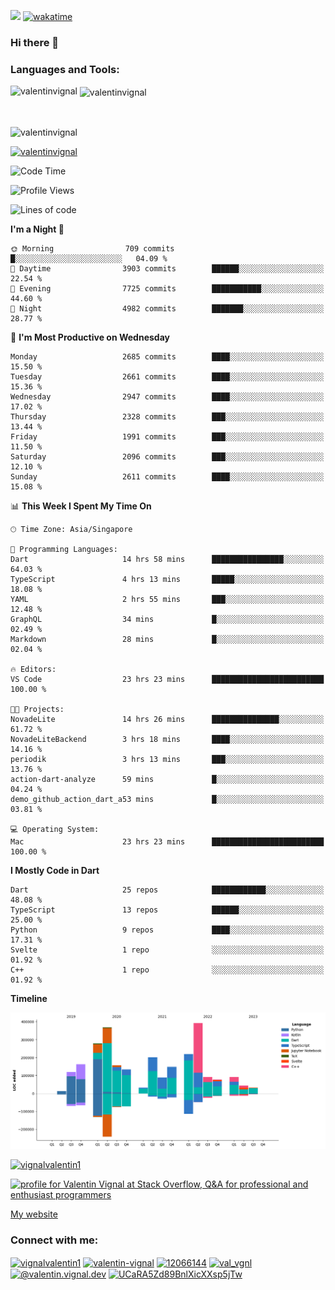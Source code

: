 
![](https://komarev.com/ghpvc/?username=valentinvignal&label=Profile%20views&color=0e75b6&style=flat)
[![wakatime](https://wakatime.com/badge/user/a700230c-ba51-4378-8fbc-fbcb542401ed.svg)](https://wakatime.com/@a700230c-ba51-4378-8fbc-fbcb542401ed)

### Hi there 👋

<h3 align="left">Languages and Tools:</h3>


<p><img align="left" src="https://github-readme-stats.vercel.app/api?username=ValentinVignal&count_private=true&show_icons=true&theme=dark" alt="valentinvignal" /></p>

<p>&nbsp;<img align="center" src="https://github-readme-stats.vercel.app/api/top-langs/?username=ValentinVignal&hide=jupyter%20notebook&layout=compact&theme=dark" alt="valentinvignal" /></p>

<br/>

<p><img align="center" src="https://github-readme-streak-stats.herokuapp.com/?user=valentinvignal&theme=dark" alt="valentinvignal" /></p>


<p align="left"> <a href="https://github.com/ryo-ma/github-profile-trophy"><img src="https://github-profile-trophy.vercel.app/?username=valentinvignal&theme=darkhub" alt="valentinvignal" /></a> </p>

<!--START_SECTION:waka-->
![Code Time](http://img.shields.io/badge/Code%20Time-1%2C867%20hrs%2048%20mins-blue)

![Profile Views](http://img.shields.io/badge/Profile%20Views-147-blue)

![Lines of code](https://img.shields.io/badge/From%20Hello%20World%20I%27ve%20Written-2.6%20million%20lines%20of%20code-blue)

**I'm a Night 🦉** 

```text
🌞 Morning                709 commits         █░░░░░░░░░░░░░░░░░░░░░░░░   04.09 % 
🌆 Daytime                3903 commits        ██████░░░░░░░░░░░░░░░░░░░   22.54 % 
🌃 Evening                7725 commits        ███████████░░░░░░░░░░░░░░   44.60 % 
🌙 Night                  4982 commits        ███████░░░░░░░░░░░░░░░░░░   28.77 % 
```
📅 **I'm Most Productive on Wednesday** 

```text
Monday                   2685 commits        ████░░░░░░░░░░░░░░░░░░░░░   15.50 % 
Tuesday                  2661 commits        ████░░░░░░░░░░░░░░░░░░░░░   15.36 % 
Wednesday                2947 commits        ████░░░░░░░░░░░░░░░░░░░░░   17.02 % 
Thursday                 2328 commits        ███░░░░░░░░░░░░░░░░░░░░░░   13.44 % 
Friday                   1991 commits        ███░░░░░░░░░░░░░░░░░░░░░░   11.50 % 
Saturday                 2096 commits        ███░░░░░░░░░░░░░░░░░░░░░░   12.10 % 
Sunday                   2611 commits        ████░░░░░░░░░░░░░░░░░░░░░   15.08 % 
```


📊 **This Week I Spent My Time On** 

```text
🕑︎ Time Zone: Asia/Singapore

💬 Programming Languages: 
Dart                     14 hrs 58 mins      ████████████████░░░░░░░░░   64.03 % 
TypeScript               4 hrs 13 mins       █████░░░░░░░░░░░░░░░░░░░░   18.08 % 
YAML                     2 hrs 55 mins       ███░░░░░░░░░░░░░░░░░░░░░░   12.48 % 
GraphQL                  34 mins             █░░░░░░░░░░░░░░░░░░░░░░░░   02.49 % 
Markdown                 28 mins             █░░░░░░░░░░░░░░░░░░░░░░░░   02.04 % 

🔥 Editors: 
VS Code                  23 hrs 23 mins      █████████████████████████   100.00 % 

🐱‍💻 Projects: 
NovadeLite               14 hrs 26 mins      ███████████████░░░░░░░░░░   61.72 % 
NovadeLiteBackend        3 hrs 18 mins       ████░░░░░░░░░░░░░░░░░░░░░   14.16 % 
periodik                 3 hrs 13 mins       ███░░░░░░░░░░░░░░░░░░░░░░   13.76 % 
action-dart-analyze      59 mins             █░░░░░░░░░░░░░░░░░░░░░░░░   04.24 % 
demo_github_action_dart_a53 mins             █░░░░░░░░░░░░░░░░░░░░░░░░   03.81 % 

💻 Operating System: 
Mac                      23 hrs 23 mins      █████████████████████████   100.00 % 
```

**I Mostly Code in Dart** 

```text
Dart                     25 repos            ████████████░░░░░░░░░░░░░   48.08 % 
TypeScript               13 repos            ██████░░░░░░░░░░░░░░░░░░░   25.00 % 
Python                   9 repos             ████░░░░░░░░░░░░░░░░░░░░░   17.31 % 
Svelte                   1 repo              ░░░░░░░░░░░░░░░░░░░░░░░░░   01.92 % 
C++                      1 repo              ░░░░░░░░░░░░░░░░░░░░░░░░░   01.92 % 
```



**Timeline**

![Lines of Code chart](https://raw.githubusercontent.com/ValentinVignal/ValentinVignal/main/assets/bar_graph.png)


<!--END_SECTION:waka-->

<p align="left"> <a href="https://twitter.com/vignalvalentin1" target="blank"><img src="https://img.shields.io/twitter/follow/vignalvalentin1?logo=twitter" alt="vignalvalentin1" /></a> </p>

<a href="https://stackoverflow.com/users/12066144/valentin-vignal"><img src="https://stackexchange.com/users/flair/16694563.png?theme=dark" width="208" height="58" alt="profile for Valentin Vignal at Stack Overflow, Q&amp;A for professional and enthusiast programmers" title="profile for Valentin Vignal at Stack Overflow, Q&amp;A for professional and enthusiast programmers"></a>

[My website](https://valentinvignal.github.io/portfolio/)

<h3 align="left">Connect with me:</h3>
<p align="left">
<a href="https://twitter.com/vignalvalentin1" target="blank"><img align="center" src="https://raw.githubusercontent.com/rahuldkjain/github-profile-readme-generator/master/src/images/icons/Social/twitter.svg" alt="vignalvalentin1" height="30" width="40" /></a>
<a href="https://linkedin.com/in/valentin-vignal" target="blank"><img align="center" src="https://raw.githubusercontent.com/rahuldkjain/github-profile-readme-generator/master/src/images/icons/Social/linked-in-alt.svg" alt="valentin-vignal" height="30" width="40" /></a>
<a href="https://stackoverflow.com/users/12066144" target="blank"><img align="center" src="https://raw.githubusercontent.com/rahuldkjain/github-profile-readme-generator/master/src/images/icons/Social/stack-overflow.svg" alt="12066144" height="30" width="40" /></a>
<a href="https://instagram.com/valentin_vignal" target="blank"><img align="center" src="https://raw.githubusercontent.com/rahuldkjain/github-profile-readme-generator/master/src/images/icons/Social/instagram.svg" alt="val_vgnl" height="30" width="40" /></a>
<a href="https://medium.com/@valentin.vignal.dev" target="blank"><img align="center" src="https://raw.githubusercontent.com/rahuldkjain/github-profile-readme-generator/master/src/images/icons/Social/medium.svg" alt="@valentin.vignal.dev" height="30" width="40" /></a>
<a href="https://www.youtube.com/channel/UCaRA5Zd89BnlXicXXsp5jTw" target="blank"><img align="center" src="https://raw.githubusercontent.com/rahuldkjain/github-profile-readme-generator/master/src/images/icons/Social/youtube.svg" alt="UCaRA5Zd89BnlXicXXsp5jTw" height="30" width="40" /></a>
</p>


